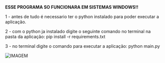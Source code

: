<strong>ESSE PROGRAMA SO FUNCIONARA EM SISTEMAS WINDOWS!!</strong>

1 - antes de tudo é necessario ter o python instalado para poder executar a aplicação.

2 - com o python ja instalado digite o seguinte comando no terminal na pasta da aplicação:
    pip install -r requirements.txt

3 - no terminal digite o comando para executar a aplicação:
    python main.py

![IMAGEM](https://raw.githubusercontent.com/WalterSilva5/youtubeMusicDownloader/master/sistema.jpg)